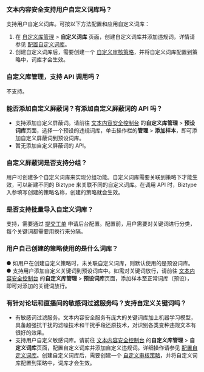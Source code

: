 ### 文本内容安全支持用户自定义词库吗？
支持用户自定义词库。可按以下方法配置和应用自定义词库：
1. 在 [自定义库管理](https://console.cloud.tencent.com/cms/text/lib) > **自定义词库** 页面，创建自定义词库并添加违规词，详情请参见 [配置自定义词库](https://cloud.tencent.com/document/product/1124/37119#step5)。
2. 创建自定义词库后，需要创建一个 [自定义审核策略](https://cloud.tencent.com/document/product/1124/37119#step4)，并将自定义词库配置到策略中，词库才会生效。

### 自定义库管理，支持 API 调用吗？
不支持。

### 能否添加自定义屏蔽词？有添加自定义屏蔽词的 API 吗？
- 支持添加自定义屏蔽词。请前往 [文本内容安全控制台](https://console.cloud.tencent.com/cms/text/lib) 的**自定义库管理** > **预设词库**页面，选择一个预设的违规词库，单击操作栏的**管理** > **添加样本**，即可添加自定义屏蔽词到预设词库。
- 暂无添加自定义屏蔽词的 API。

### 自定义屏蔽词是否支持分组？
用户可创建多个自定义词库来实现分组功能。自定义词库需要关联到策略下才能生效，可以新建不同的 Biztype 来关联不同的自定义词库。在调用 API 时，Biztype 入参填写创建的策略名称，创建的策略就会生效。

### 是否支持批量导入自定义词库？
支持，需要通过  [提交工单](https://console.cloud.tencent.com/workorder/category) 申请后台配置。配置前，用户需要对关键词进行分类，每个关键词都需要用换行来分隔。

### 用户自己创建的策略使用的是什么词库？
●	如用户在创建自定义策略时，未关联自定义词库，则默认使用的是预设词库。
●	支持用户添加自定义关键词到预设词库中。如需对关键词放行，请前往 [文本内容安全控制台](https://console.cloud.tencent.com/cms/text/lib) 的**自定义库管理** > **预设词库**页面，添加样本至正常词库（预设），即可对添加的关键词放行。


### 有针对论坛和直播间的敏感词过滤服务吗？支持自定义关键词吗？
- 有敏感词过滤服务。文本内容安全服务有庞大的关键词库加上机器学习模型，具备超强抗干扰的滤噪技术和干扰手段还原技术，对识别各类变种违规文本有很好的效果。
- 支持用户自定义敏感词库。请前往 [文本内容安全控制台](https://console.cloud.tencent.com/cms/text/lib) 的**自定义库管理** > **自定义词库**页面，配置自定义词库并添加自定义违规词。详细操作请参见 [配置自定义词库](https://cloud.tencent.com/document/product/1124/37119#step5)。创建自定义词库后，需要创建一个 [自定义审核策略](https://cloud.tencent.com/document/product/1124/37119#step4)，并将自定义词库配置到策略中，词库才会生效。
